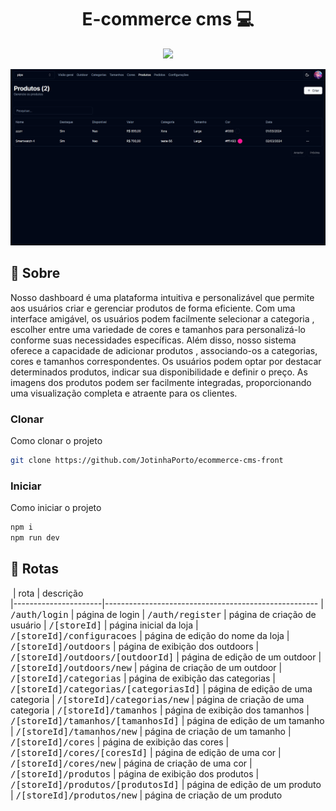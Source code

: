 

<h1 align="center" style="font-weight: bold;">E-commerce cms 💻</h1>

 <p align="center">
  <a href="https://skillicons.dev">
    <img src="https://skillicons.dev/icons?i=js,ts,react,nextjs,tailwind" />
  </a>
</p>



<p align="center">
    <img src="https://github.com/JotinhaPorto/ecommerce-cms-front/blob/master/demo2.PNG" alt="Image Example" width="550px">
</p>

<h2 >📌 Sobre</h2>

Nosso dashboard é uma plataforma intuitiva e personalizável que permite aos usuários criar e gerenciar produtos de forma eficiente. Com uma interface amigável, os usuários podem facilmente selecionar a categoria , escolher entre uma variedade de cores e tamanhos para personalizá-lo conforme suas necessidades específicas.
Além disso, nosso sistema oferece a capacidade de adicionar produtos , associando-os a categorias, cores e tamanhos correspondentes. Os usuários podem optar por destacar determinados produtos, indicar sua disponibilidade e definir o preço. As imagens dos produtos podem ser facilmente integradas, proporcionando uma visualização completa e atraente para os clientes.



<h3>Clonar</h3>

Como clonar o projeto

```bash
git clone https://github.com/JotinhaPorto/ecommerce-cms-front
```

<h3>Iniciar</h3>

Como iniciar o projeto

```bash
npm i 
npm run dev
```

<h2>📍 Rotas </h2>

​
| rota              | descrição                                          
|----------------------|-----------------------------------------------------
| <kbd>/auth/login</kbd>     | página de login
| <kbd>/auth/register</kbd>     | página de criação de usuário
| <kbd>/[storeId]</kbd>     | página inicial da loja
| <kbd>/[storeId]/configuracoes</kbd>     | página de edição do nome da loja
| <kbd>/[storeId]/outdoors</kbd>     | página de exibição dos outdoors
| <kbd>/[storeId]/outdoors/[outdoorId]</kbd>     | página de edição de um outdoor
| <kbd>/[storeId]/outdoors/new</kbd>     | página de criação de um outdoor
| <kbd>/[storeId]/categorias</kbd>     | página de exibição das categorias
| <kbd>/[storeId]/categorias/[categoriasId]</kbd>     | página de edição de uma categoria
| <kbd>/[storeId]/categorias/new</kbd>     | página de criação de uma categoria
| <kbd>/[storeId]/tamanhos</kbd>     | página de exibição dos tamanhos
| <kbd>/[storeId]/tamanhos/[tamanhosId]</kbd>     | página de edição de um tamanho
| <kbd>/[storeId]/tamanhos/new</kbd>     | página de criação de um tamanho
| <kbd>/[storeId]/cores</kbd>     | página de exibição das cores
| <kbd>/[storeId]/cores/[coresId]</kbd>     | página de edição de uma cor
| <kbd>/[storeId]/cores/new</kbd>     | página de criação de uma cor
| <kbd>/[storeId]/produtos</kbd>     | página de exibição dos produtos
| <kbd>/[storeId]/produtos/[produtosId]</kbd>     | página de edição de um produto
| <kbd>/[storeId]/produtos/new</kbd>     | página de criação de um produto



